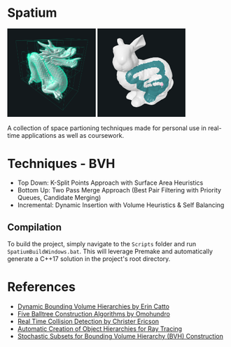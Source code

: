 # Spatium
<img src="https://github.com/xRiveria/Spatium/blob/master/Documentation/StanfordDragon.png" width="40%"></img> <img src="https://github.com/xRiveria/Spatium/blob/master/Documentation/StanfordBunny.png" width="40%"></img>

A collection of space partioning techniques made for personal use in real-time applications as well as coursework. 

# Techniques - BVH

- Top Down: K-Split Points Approach with Surface Area Heuristics
- Bottom Up: Two Pass Merge Approach (Best Pair Filtering with Priority Queues, Candidate Merging)
- Incremental: Dynamic Insertion with Volume Heuristics & Self Balancing

## Compilation

To build the project, simply navigate to the `Scripts` folder and run `SpatiumBuildWindows.bat`. This will leverage Premake and automatically generate a C++17 solution in the project's root directory.

# References

- [Dynamic Bounding Volume Hierarchies by Erin Catto](https://box2d.org/files/ErinCatto_DynamicBVH_Full.pdf)
- [Five Balltree Construction Algorithms by Omohundro](https://steveomohundro.com/wp-content/uploads/2009/03/omohundro89_five_balltree_construction_algorithms.pdf)
- [Real Time Collision Detection by Christer Ericson](https://realtimecollisiondetection.net)
- [Automatic Creation of Object Hierarchies for Ray Tracing](https://typeset.io/pdf/automatic-creation-of-object-hierarchies-for-ray-tracing-9eb2zp9js9.pdf)
- [Stochastic Subsets for Bounding Volume Hierarchy (BVH) Construction](https://www.intel.cn/content/www/cn/zh/developer/articles/technical/bvh-construction.html)
